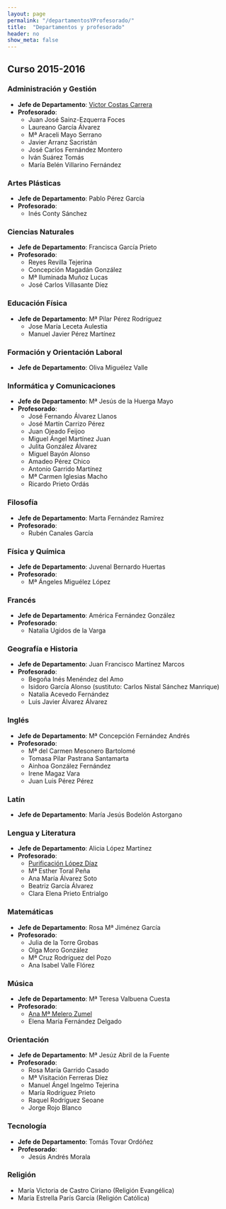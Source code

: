 ```yaml
---
layout: page
permalink: "/departamentosYProfesorado/"
title:  "Departamentos y profesorado"
header: no
show_meta: false
---
```


## Curso 2015-2016

### Administración y Gestión

* __Jefe de Departamento__: [Victor Costas Carrera](http://winfor4.weebly.com/)
* __Profesorado__:
  * Juan José Sainz-Ezquerra Foces
  * Laureano García Álvarez
  * Mª Araceli Mayo Serrano
  * Javier Arranz Sacristán
  * José Carlos Fernández Montero
  * Iván Suárez Tomás
  * María Belén Villarino Fernández


### Artes Plásticas

* __Jefe de Departamento__: Pablo Pérez García
* __Profesorado__:
  * Inés Conty Sánchez


### Ciencias Naturales

* __Jefe de Departamento__: Francisca García Prieto
* __Profesorado__:
  * Reyes Revilla Tejerina
  * Concepción Magadán González
  * Mª Iluminada Muñoz Lucas
  * José Carlos Villasante Díez


### Educación Física

* __Jefe de Departamento__: Mª Pilar Pérez Rodríguez
  * Jose María Leceta Aulestia
  * Manuel Javier Pérez Martínez


### Formación y Orientación Laboral

* __Jefe de Departamento__: Oliva Miguélez Valle


### Informática y Comunicaciones

* __Jefe de Departamento__: Mª Jesús de la Huerga Mayo
* __Profesorado__:
  * José Fernando Álvarez Llanos
  * José Martín Carrizo Pérez
  * Juan Ojeado Feijoo
  * Miguel Ángel Martínez Juan
  * Julita González Álvarez
  * Miguel Bayón Alonso
  * Amadeo Pérez Chico
  * Antonio Garrido Martínez
  * Mª Carmen Iglesias Macho
  * Ricardo Prieto Ordás


### Filosofía

* __Jefe de Departamento__: Marta Fernández Ramírez
* __Profesorado__:
  * Rubén Canales García


### Física y Química

* __Jefe de Departamento__: Juvenal Bernardo Huertas
* __Profesorado__:
  * Mª Ángeles Miguélez López


### Francés

* __Jefe de Departamento__: América Fernández González
* __Profesorado__:
  * Natalia Ugidos de la Varga


### Geografía e Historia

* __Jefe de Departamento__: Juan Francisco Martínez Marcos
* __Profesorado__:
  * Begoña Inés Menéndez del Amo
  * Isidoro García Alonso (sustituto: Carlos Nistal Sánchez Manrique)
  * Natalia Acevedo Fernández
  * Luis Javier Álvarez Álvarez


### Inglés

* __Jefe de Departamento__: Mª Concepción Fernández Andrés
* __Profesorado__:
  * Mª del Carmen Mesonero Bartolomé
  * Tomasa Pilar Pastrana Santamarta
  * Ainhoa González Fernández
  * Irene Magaz Vara
  * Juan Luis Pérez Pérez


### Latín

* __Jefe de Departamento__: María Jesús Bodelón Astorgano


### Lengua y Literatura

* __Jefe de Departamento__: Alicia López Martínez
* __Profesorado__:
  * [Purificación López Díaz](http://unacasadepalabras.blogspot.com/)
  * Mª Esther Toral Peña
  * Ana María Álvarez Soto
  * Beatriz García Álvarez
  * Clara Elena Prieto Entrialgo


### Matemáticas

* __Jefe de Departamento__: Rosa Mª Jiménez García
* __Profesorado__:
  * Julia de la Torre Grobas
  * Olga Moro González
  * Mª Cruz Rodríguez del Pozo
  * Ana Isabel Valle Flórez

### Música

* __Jefe de Departamento__: Mª Teresa Valbuena Cuesta
* __Profesorado__:
  * [Ana Mª Melero Zumel](http://goo.gl/nCENw)
  * Elena María Fernández Delgado


### Orientación

* __Jefe de Departamento__: Mª Jesúz Abril de la Fuente
* __Profesorado__:
  * Rosa María Garrido Casado
  * Mª Visitación Ferreras Díez
  * Manuel Ángel Ingelmo Tejerina  
  * María Rodríguez Prieto
  * Raquel Rodríguez Seoane
  * Jorge Rojo Blanco


### Tecnología

* __Jefe de Departamento__: Tomás Tovar Ordóñez
* __Profesorado__:
  * Jesús Andrés Morala


### Religión

* María Victoria de Castro Ciriano (Religión Evangélica)
* María Estrella París García (Religión Católica)
